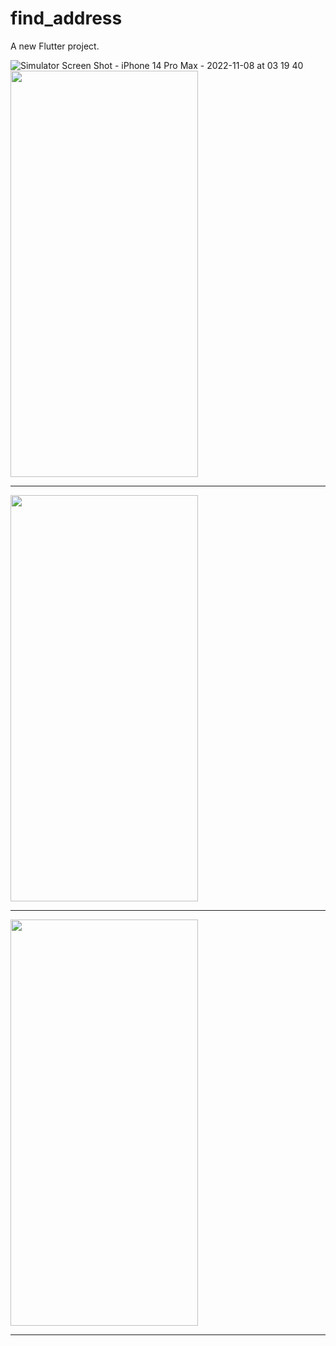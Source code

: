 # find_address

A new Flutter project.


![Simulator Screen Shot - iPhone 14 Pro Max - 2022-11-08 at 03 19 40]()
<image src="https://user-images.githubusercontent.com/46889336/200467232-2db39869-31af-44c6-a113-47fd72427e5a.png" width="300" height="650" />
<hr>

<image src="https://user-images.githubusercontent.com/46889336/200467239-8d6063e3-a4f2-4d45-86ea-32abd3a0aba9.png" width="300" height="650" />
<hr>


<image src="https://user-images.githubusercontent.com/46889336/200467242-e1a2dc6f-f9eb-4e38-92ef-305f84563299.png" width="300" height="650" />
<hr>
